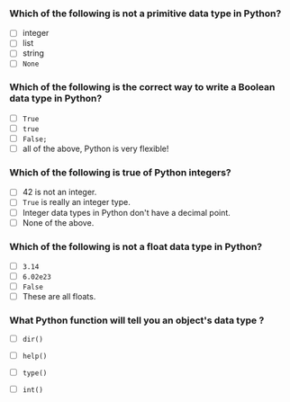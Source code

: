 ### Which of the following is not a primitive data type in Python? 
- [ ] integer
- [ ] list
- [ ] string
- [ ] `None`

### Which of the following is the correct way to write a Boolean data type in Python?
- [ ] `True`
- [ ] `true`
- [ ] `False;`
- [ ] all of the above, Python is very flexible!

### Which of the following is true of Python integers?
- [ ] 42 is not an integer.
- [ ] `True` is really an integer type.
- [ ] Integer data types in Python don't have a decimal point.
- [ ] None of the above.

### Which of the following is not a float data type in Python?
- [ ] `3.14`
- [ ] `6.02e23`
- [ ] `False`
- [ ] These are all floats.

### What Python function will tell you an object's data type ?
- [ ] `dir()`
- [ ] `help()`
- [ ] `type()`
- [ ] `int()`



